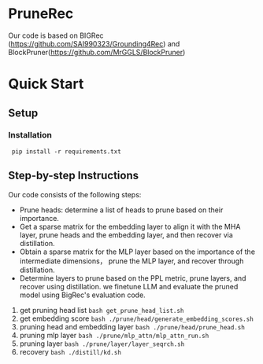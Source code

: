 # PruneRec
Our code is based on BIGRec (https://github.com/SAI990323/Grounding4Rec) and BlockPruner(https://github.com/MrGGLS/BlockPruner)
# Quick Start
## Setup 
### Installation
``` pip install -r requirements.txt```

## Step-by-step Instructions
Our code consists of the following steps:
- Prune heads: determine a list of heads to prune based on their importance.
- Get a sparse matrix for the embedding layer to align it with the MHA layer, prune heads and the embedding layer, and then recover via distillation.
- Obtain a sparse matrix for the MLP layer based on the importance of the intermediate dimensions， prune the MLP layer, and recover through distillation.
- Determine layers to prune based on the PPL metric, prune layers, and recover using distillation.
  we finetune LLM and evaluate the pruned model using BigRec's evaluation code.

1. get pruning head list
    ```bash get_prune_head_list.sh```
3. get embedding score
   ```bash ./prune/head/generate_embedding_scores.sh```
5. pruning head and embedding layer
    ``` bash ./prune/head/prune_head.sh ```
6. pruning mlp layer
   ``` bash ./prune/mlp_attn/mlp_attn_run.sh ```
7. pruning layer
   ``` bash ./prune/layer/layer_seqrch.sh ```
8. recovery
   ``` bash ./distill/kd.sh ```


